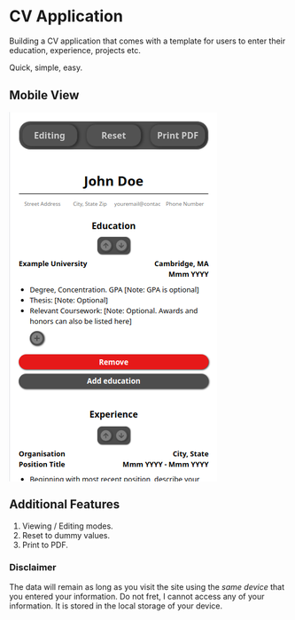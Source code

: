 # CV Application

Building a CV application that comes with a template for users to enter their education, experience, projects etc.

Quick, simple, easy.

## Mobile View

<img align="center" src="./src/assets/mvp.png">

<!-- ![demo](src/assets/mvp.png) -->

## Additional Features

1. Viewing / Editing modes.
1. Reset to dummy values.
1. Print to PDF.

### Disclaimer

The data will remain as long as you visit the site using the _same device_ that you entered your information.
Do not fret, I cannot access any of your information. It is stored in the local storage of your device.
